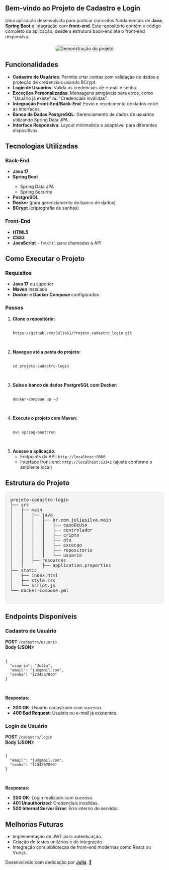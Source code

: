 <section>
  <h1>Bem-vindo ao Projeto de Cadastro e Login</h1>
  <p>
    Uma aplicação desenvolvida para praticar conceitos fundamentais de <strong>Java</strong>, 
    <strong>Spring Boot</strong> e integração com <strong>front-end</strong>. Este repositório contém o código 
    completo da aplicação, desde a estrutura back-end até o front-end responsivo.
  </p>
  <div style="text-align: center; margin: 20px 0;">
    <img 
      src="https://github.com/user-attachments/assets/db881a14-0d8d-4434-800c-ac7e83fb8597" 
      alt="Demonstração do projeto" 
      style="max-width: 100%; height: auto; border: 1px solid #ccc; border-radius: 8px;"
    />
  </div>
</section>

<h2>Funcionalidades</h2>
    <ul>
        <li><strong>Cadastro de Usuários</strong>: Permite criar contas com validação de dados e proteção de credenciais usando BCrypt.</li>
        <li><strong>Login de Usuários</strong>: Valida as credenciais de e-mail e senha.</li>
        <li><strong>Exceções Personalizadas</strong>: Mensagens amigáveis para erros, como "Usuário já existe" ou "Credenciais inválidas".</li>
        <li><strong>Integração Front-End/Back-End</strong>: Envio e recebimento de dados entre as interfaces.</li>
        <li><strong>Banco de Dados PostgreSQL</strong>: Gerenciamento de dados de usuários utilizando Spring Data JPA.</li>
        <li><strong>Interface Responsiva</strong>: Layout minimalista e adaptável para diferentes dispositivos.</li>
    </ul>

<h2>Tecnologias Utilizadas</h2>
    <h3>Back-End</h3>
    <ul>
        <li><strong>Java 17</strong></li>
        <li><strong>Spring Boot</strong></li>
        <ul>
            <li>Spring Data JPA</li>
            <li>Spring Security</li>
        </ul>
        <li><strong>PostgreSQL</strong></li>
        <li><strong>Docker</strong> (para gerenciamento do banco de dados)</li>
        <li><strong>BCrypt</strong> (criptografia de senhas)</li>
    </ul>
    <h3>Front-End</h3>
    <ul>
        <li><strong>HTML5</strong></li>
        <li><strong>CSS3</strong></li>
        <li><strong>JavaScript</strong> - <code>fetch()</code> para chamadas à API</li>
    </ul>

<h2>Como Executar o Projeto</h2>
    <h3>Requisitos</h3>
    <ul>
        <li><strong>Java 17</strong> ou superior</li>
        <li><strong>Maven</strong> instalado</li>
        <li><strong>Docker</strong> e <strong>Docker Compose</strong> configurados</li>
    </ul>

<h3>Passos</h3>
<ol>
    <li>
        <strong>Clone o repositório:</strong>
        <pre>
            <code>
https://github.com/Julia61/Projeto_cadastro_login.git
            </code>
        </pre>
    </li>
    <li>
        <strong>Navegue até a pasta do projeto:</strong>
        <pre>
            <code>
cd projeto-cadastro-login
            </code>
        </pre>
    </li>
    <li>
        <strong>Suba o banco de dados PostgreSQL com Docker:</strong>
        <pre>
            <code>
docker-compose up -d
            </code>
        </pre>
    </li>
    <li>
        <strong>Execute o projeto com Maven:</strong>
        <pre>
            <code>
mvn spring-boot:run
            </code>
        </pre>
    </li>
    <li>
        <strong>Acesse a aplicação:</strong>
        <ul>
            <li>Endpoints da API: <code>http://localhost:8080</code></li>
            <li>Interface front-end: <code>http://localhost:63342</code> (ajuste conforme o ambiente local)</li>
        </ul>
    </li>
</ol>

<section>
  <h2>Estrutura do Projeto</h2>
  <pre style="background-color: #f4f4f4; padding: 15px; border-radius: 8px; border: 1px solid #ddd; overflow-x: auto;">
projeto-cadastro-login
├── src
│   ├── main
│   │   ├── java
│   │   │   ├── br.com.juliasilva.main
│   │   │   │   ├── casoDeUso
│   │   │   │   ├── controlador
│   │   │   │   ├── cripto
│   │   │   │   ├── dto
│   │   │   │   ├── excecao
│   │   │   │   ├── repositorio
│   │   │   │   └── usuario
│   │   ├── resources
│   │       ├── application.properties
├── static
│   ├── index.html
│   ├── style.css
│   └── script.js
└── docker-compose.yml
  </pre>
</section>


<h2>Endpoints Disponíveis</h2>
    <h3>Cadastro de Usuário</h3>
    <div class="highlight">
        <strong>POST</strong> <code>/cadastro/usuario</code>
        <br>
        <strong>Body (JSON):</strong>
        <pre>
            <code>
{
  "usuario": "Julia",
  "email": "ju@gmail.com",
  "senha": "1234567890"
}
            </code>
        </pre>
        <strong>Respostas:</strong>
        <ul>
            <li><strong>200 OK</strong>: Usuário cadastrado com sucesso.</li>
            <li><strong>400 Bad Request</strong>: Usuário ou e-mail já existentes.</li>
        </ul>
    </div>

<h3>Login de Usuário</h3>
    <div class="highlight">
        <strong>POST</strong> <code>/cadastro/login</code>
        <br>
        <strong>Body (JSON):</strong>
        <pre>
<code>
{
  "email": "ju@gmail.com",
  "senha": "1234567890"
}
 </code>
        </pre>
        <strong>Respostas:</strong>
        <ul>
            <li><strong>200 OK</strong>: Login realizado com sucesso.</li>
            <li><strong>401 Unauthorized</strong>: Credenciais inválidas.</li>
            <li><strong>500 Internal Server Error</strong>: Erro interno do servidor.</li>
        </ul>
    </div>

<h2>Melhorias Futuras</h2>
    <ul>
        <li>Implementação de JWT para autenticação.</li>
        <li>Criação de testes unitários e de integração.</li>
        <li>Integração com bibliotecas de front-end modernas como React ou Vue.js.</li>
    </ul>

<p>Desenvolvido com dedicação por <a href="https://github.com/Julia61" target="_blank"><strong>Julia</strong></a>. 🚀</p>


    

    

